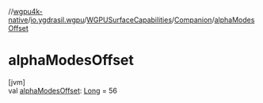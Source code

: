 //[wgpu4k-native](../../../../index.md)/[io.ygdrasil.wgpu](../../index.md)/[WGPUSurfaceCapabilities](../index.md)/[Companion](index.md)/[alphaModesOffset](alpha-modes-offset.md)

# alphaModesOffset

[jvm]\
val [alphaModesOffset](alpha-modes-offset.md): [Long](https://kotlinlang.org/api/core/kotlin-stdlib/kotlin/-long/index.html) = 56